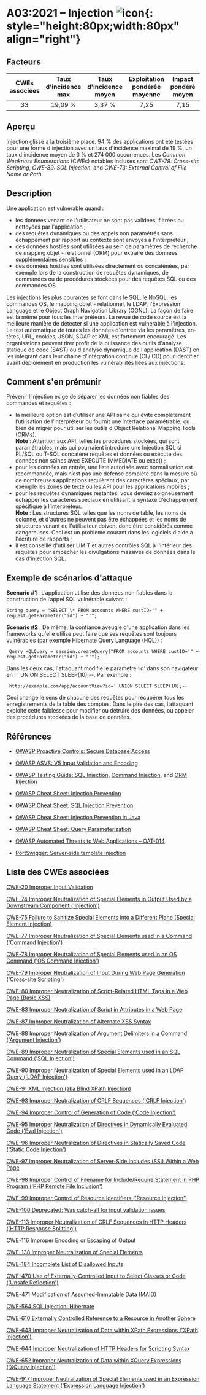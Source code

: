 # A03:2021 – Injection    ![icon](assets/TOP_10_Icons_Final_Injection.png){: style="height:80px;width:80px" align="right"} 

## Facteurs

| CWEs associées | Taux d'incidence max | Taux d'incidence moyen | Exploitation pondérée moyenne | Impact pondéré moyen | Couverture max | Couverture moyenne | Nombre total d'occurrences | Nombre total de CVEs |
|:--------------:|:--------------------:|:----------------------:|:-----------------------------:|:--------------------:|:--------------:|:------------------:|:--------------------------:|:--------------------:|
|       33       |       19,09 %        |         3,37 %         |             7,25              |         7,15         |    94,04 %     |      47,90 %       |          274 228           |        32 078        |

## Aperçu

Injection glisse à la troisième place. 94&nbsp;% des applications ont été testées pour une forme d'injection avec un taux d'incidence maximal de 19&nbsp;%, un taux d'incidence moyen de 3&nbsp;% et 274&nbsp;000 occurrences. Les *Common Weakness Enumerations* (CWEs) notables incluses sont *CWE-79: Cross-site Scripting*, *CWE-89: SQL Injection*, and *CWE-73: External Control of File Name or Path*.

## Description 

Une application est vulnérable quand :

- les données venant de l'utilisateur ne sont pas validées, filtrées ou nettoyées par l'application&nbsp;;
- des requêtes dynamiques ou des appels non paramétrés sans échappement par rapport au contexte sont envoyés à l'interpréteur&nbsp;;
- des données hostiles sont utilisées au sein de paramètres de recherche de mapping objet - relationnel (ORM) pour extraire des données supplémentaires sensibles&nbsp;;
- des données hostiles sont utilisées directement ou concaténées, par exemple lors de la construction de requêtes dynamiques, de commandes ou de procédures stockées pour des requêtes SQL ou des commandes OS.

Les injections les plus courantes se font dans le SQL, le NoSQL, les commandes OS, le mapping objet - relationnel, le LDAP, l'Expression Language et le Object Graph Navigation Library (OGNL). La façon de faire est la même pour tous les interpréteurs. La revue de code source est la meilleure manière de détecter si une application est vulnérable à l'injection. Le test automatique de toutes les données d'entrée via les paramètres, en-têtes, URL, cookies, JSON, SOAP et XML est fortement encouragé. Les organisations peuvent tirer profit de la puissance des outils d'analyse statique de code (SAST) ou d'analyse dynamique de l'application (DAST) en les intégrant dans leur chaine d'intégration continue (CI / CD) pour identifier avant déploiement en production les vulnérabilités liées aux injections.

## Comment s'en prémunir

Prévenir l’injection exige de séparer les données non fiables des commandes et requêtes :

- la meilleure option est d’utiliser une API saine qui évite complètement l’utilisation de l’interpréteur ou fournit une interface paramétrable, ou bien de migrer pour utiliser les outils d'Object Relational Mapping Tools (ORMs).<br/>**Note** : Attention aux API, telles les procédures stockées, qui sont paramétrables, mais qui pourraient introduire une Injection SQL si PL/SQL ou T-SQL concatène requêtes et données ou exécute des données non saines avec EXECUTE IMMEDIATE ou exec() ;
- pour les données en entrée, une liste autorisée avec normalisation est recommandée, mais n’est pas une défense complète dans la mesure où de nombreuses applications requièrent des caractères spéciaux, par exemple les zones de texte ou les API pour les applications mobiles ;
- pour les requêtes dynamiques restantes, vous devriez soigneusement échapper les caractères spéciaux en utilisant la syntaxe d’échappement spécifique à l’interpréteur.<br/>**Note** : Les structures SQL telles que les noms de table, les noms de colonne, et d'autres ne peuvent pas être échappées et les noms de structures venant de l'utilisateur doivent donc être considérés comme dangereuses. Ceci est un problème courant dans les logiciels d'aide à l'écriture de rapports ;
- il est conseillé d'utiliser LIMIT et autres contrôles SQL à l'intérieur des requêtes pour empêcher les divulgations massives de données dans le cas d'injection SQL.

## Exemple de scénarios d'attaque

**Scenario #1** : L’application utilise des données non fiables dans la construction de l’appel SQL vulnérable suivant :
```
String query = "SELECT \* FROM accounts WHERE custID='" + request.getParameter("id") + "'";
```

**Scenario #2** : De même, la confiance aveugle d'une application dans les frameworks qu'elle utilise peut faire que ses requêtes sont toujours vulnérables (par exemple Hibernate Query Language (HQL)) :
```
 Query HQLQuery = session.createQuery("FROM accounts WHERE custID='" + request.getParameter("id") + "'");
```

Dans les deux cas, l'attaquant modifie le paramètre ‘id’ dans son navigateur en : ' UNION SELECT SLEEP(10);--. Par exemple :
```
 http://example.com/app/accountView?id=' UNION SELECT SLEEP(10);--
```

Ceci change le sens de chacune des requêtes pour récupérer tous les enregistrements de la table des comptes. Dans le pire des cas, l’attaquant exploite cette faiblesse pour modifier ou détruire des données, ou appeler des procédures stockées de la base de données.

## Références

-   [OWASP Proactive Controls: Secure Database Access](https://owasp.org/www-project-proactive-controls/v3/en/c3-secure-database)

-   [OWASP ASVS: V5 Input Validation and Encoding](https://owasp.org/www-project-application-security-verification-standard)

-   [OWASP Testing Guide: SQL Injection,](https://owasp.org/www-project-web-security-testing-guide/latest/4-Web_Application_Security_Testing/07-Input_Validation_Testing/05-Testing_for_SQL_Injection) [Command Injection](https://owasp.org/www-project-web-security-testing-guide/latest/4-Web_Application_Security_Testing/07-Input_Validation_Testing/12-Testing_for_Command_Injection),
    and [ORM Injection](https://owasp.org/www-project-web-security-testing-guide/latest/4-Web_Application_Security_Testing/07-Input_Validation_Testing/05.7-Testing_for_ORM_Injection)

-   [OWASP Cheat Sheet: Injection Prevention](https://cheatsheetseries.owasp.org/cheatsheets/Injection_Prevention_Cheat_Sheet.html)

-   [OWASP Cheat Sheet: SQL Injection Prevention](https://cheatsheetseries.owasp.org/cheatsheets/SQL_Injection_Prevention_Cheat_Sheet.html)

-   [OWASP Cheat Sheet: Injection Prevention in Java](https://cheatsheetseries.owasp.org/cheatsheets/Injection_Prevention_Cheat_Sheet_in_Java.html)

-   [OWASP Cheat Sheet: Query Parameterization](https://cheatsheetseries.owasp.org/cheatsheets/Query_Parameterization_Cheat_Sheet.html)

-   [OWASP Automated Threats to Web Applications – OAT-014](https://owasp.org/www-project-automated-threats-to-web-applications/)

-   [PortSwigger: Server-side template injection](https://portswigger.net/kb/issues/00101080_serversidetemplateinjection)

## Liste des CWEs associées

[CWE-20 Improper Input Validation](https://cwe.mitre.org/data/definitions/20.html)

[CWE-74 Improper Neutralization of Special Elements in Output Used by a
Downstream Component ('Injection')](https://cwe.mitre.org/data/definitions/74.html)

[CWE-75 Failure to Sanitize Special Elements into a Different Plane
(Special Element Injection)](https://cwe.mitre.org/data/definitions/75.html)

[CWE-77 Improper Neutralization of Special Elements used in a Command
('Command Injection')](https://cwe.mitre.org/data/definitions/77.html)

[CWE-78 Improper Neutralization of Special Elements used in an OS Command
('OS Command Injection')](https://cwe.mitre.org/data/definitions/78.html)

[CWE-79 Improper Neutralization of Input During Web Page Generation
('Cross-site Scripting')](https://cwe.mitre.org/data/definitions/79.html)

[CWE-80 Improper Neutralization of Script-Related HTML Tags in a Web Page
(Basic XSS)](https://cwe.mitre.org/data/definitions/80.html)

[CWE-83 Improper Neutralization of Script in Attributes in a Web Page](https://cwe.mitre.org/data/definitions/83.html)

[CWE-87 Improper Neutralization of Alternate XSS Syntax](https://cwe.mitre.org/data/definitions/87.html)

[CWE-88 Improper Neutralization of Argument Delimiters in a Command ('Argument Injection')](https://cwe.mitre.org/data/definitions/88.html)

[CWE-89 Improper Neutralization of Special Elements used in an SQL Command ('SQL Injection')](https://cwe.mitre.org/data/definitions/89.html)

[CWE-90 Improper Neutralization of Special Elements used in an LDAP Query ('LDAP Injection')](https://cwe.mitre.org/data/definitions/90.html)

[CWE-91 XML Injection (aka Blind XPath Injection)](https://cwe.mitre.org/data/definitions/91.html)

[CWE-93 Improper Neutralization of CRLF Sequences ('CRLF Injection')](https://cwe.mitre.org/data/definitions/93.html)

[CWE-94 Improper Control of Generation of Code ('Code Injection')](https://cwe.mitre.org/data/definitions/94.html)

[CWE-95 Improper Neutralization of Directives in Dynamically Evaluated Code ('Eval Injection')](https://cwe.mitre.org/data/definitions/95.html)

[CWE-96 Improper Neutralization of Directives in Statically Saved Code ('Static Code Injection')](https://cwe.mitre.org/data/definitions/96.html)

[CWE-97 Improper Neutralization of Server-Side Includes (SSI) Within a Web Page](https://cwe.mitre.org/data/definitions/97.html)

[CWE-98 Improper Control of Filename for Include/Require Statement in PHP Program ('PHP Remote File Inclusion')](https://cwe.mitre.org/data/definitions/98.html)

[CWE-99 Improper Control of Resource Identifiers ('Resource Injection')](https://cwe.mitre.org/data/definitions/99.html)

[CWE-100 Deprecated: Was catch-all for input validation issues](https://cwe.mitre.org/data/definitions/100.html)

[CWE-113 Improper Neutralization of CRLF Sequences in HTTP Headers ('HTTP Response Splitting')](https://cwe.mitre.org/data/definitions/113.html)

[CWE-116 Improper Encoding or Escaping of Output](https://cwe.mitre.org/data/definitions/116.html)

[CWE-138 Improper Neutralization of Special Elements](https://cwe.mitre.org/data/definitions/138.html)

[CWE-184 Incomplete List of Disallowed Inputs](https://cwe.mitre.org/data/definitions/184.html)

[CWE-470 Use of Externally-Controlled Input to Select Classes or Code ('Unsafe Reflection')](https://cwe.mitre.org/data/definitions/470.html)

[CWE-471 Modification of Assumed-Immutable Data (MAID)](https://cwe.mitre.org/data/definitions/471.html)

[CWE-564 SQL Injection: Hibernate](https://cwe.mitre.org/data/definitions/564.html)

[CWE-610 Externally Controlled Reference to a Resource in Another Sphere](https://cwe.mitre.org/data/definitions/610.html)

[CWE-643 Improper Neutralization of Data within XPath Expressions ('XPath Injection')](https://cwe.mitre.org/data/definitions/643.html)

[CWE-644 Improper Neutralization of HTTP Headers for Scripting Syntax](https://cwe.mitre.org/data/definitions/644.html)

[CWE-652 Improper Neutralization of Data within XQuery Expressions ('XQuery Injection')](https://cwe.mitre.org/data/definitions/652.html)

[CWE-917 Improper Neutralization of Special Elements used in an Expression Language Statement ('Expression Language Injection')](https://cwe.mitre.org/data/definitions/917.html)
